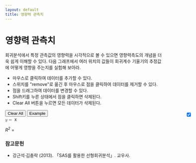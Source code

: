 ```yaml
---
layout: default
title: 영향력 관측치
---
```


# 영향력 관측치

회귀분석에서 특정 관측값의 영향력을 시각적으로 볼 수 있으면 영향력측도의
개념을 더욱 쉽게 이해할 수 있다. 다음 그래프에서 여러 위치의 값들이 회귀계수
기울기의 추정값에 어떻게 영향을 주는지를 실험해 보아라.

- 마우스로 클릭하여 데이터를 추가할 수 있다.
- 스위치를 "remove"로 옮긴 후 마우스로 점을 클릭하여 데이터를 제거할 수 있다.
- 점을 드래그하여 데이터를 변경할 수 있다.
- Shift키를 누른 상태에서 점을 클릭하면 삭제된다.
- Clear All 버튼을 누르면 모든 데이터가 삭제된다.


<link rel="stylesheet" href="http://olance.github.io/jQuery-switchButton/jquery.switchButton.css">
<script src="http://olance.github.io/jQuery-switchButton/jquery.switchButton.js"></script>

<div style="width:600px">
<button type="button" onclick="clearAll()">Clear All</button>
<button type="button" onclick="exampleDataset()">Example</button>

<div class="switch-wrapper" style="display: inline-block; position: relative; top:5px; float: right;">
	<input type="checkbox" name="add" value="1" checked>
</div>

<script type="text/javascript">
$("input[type=checkbox]").switchButton({
on_label: 'add',
off_label: 'remove'
});
</script>

<div id="plot"></div>

<math xmlns="http://www.w3.org/1998/Math/MathML">
	<mi>y</mi>
	<mo>=</mo>
	<span id="intercept"></span>
	<span id="slope"></span>
	<mi>x</mi>
</math>


<i>R<sup>2</sup></i> = <span id="rsquared"></span>



<div>

<script src="regression.js" type="text/javascript"></script>



### 참고문헌

- 강근석·김충락 (2013). 「SAS를 활용한 선형회귀분석」. 교우사.

